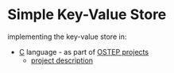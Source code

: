 # Simple Key-Value Store

implementing the key-value store in:

- [C]() language - as part of [OSTEP projects](https://github.com/remzi-arpacidusseau/ostep-projects/tree/master/initial-kv)
  - [project description](https://github.com/remzi-arpacidusseau/ostep-projects/blob/master/initial-kv/README.md)
